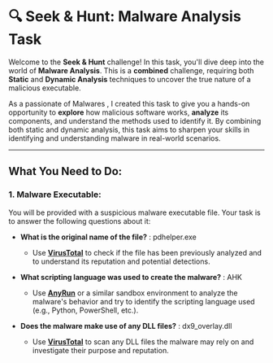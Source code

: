 # 🔍 Seek & Hunt: Malware Analysis Task 

Welcome to the **Seek & Hunt** challenge!  In this task, you'll dive deep into the world of **Malware Analysis**. This is a **combined** challenge, requiring both **Static** and **Dynamic Analysis** techniques to uncover the true nature of a malicious executable. 

As a passionate of Malwares , I created this task to give you a hands-on opportunity to **explore** how malicious software works, **analyze** its components, and understand the methods used to identify it.  By combining both static and dynamic analysis, this task aims to sharpen your skills in identifying and understanding malware in real-world scenarios.

---

##  What You Need to Do:

### 1. **Malware Executable**: 
You will be provided with a suspicious malware executable file. Your task is to answer the following questions about it:

   - **What is the original name of the file?**   : pdhelper.exe
     - Use **[VirusTotal](https://www.virustotal.com/)** to check if the file has been previously analyzed and to understand its reputation and potential detections.
   
   - **What scripting language was used to create the malware?**  : AHK
     - Use **[AnyRun](https://any.run/)** or a similar sandbox environment to analyze the malware's behavior and try to identify the scripting language used (e.g., Python, PowerShell, etc.).

   - **Does the malware make use of any DLL files?**  : dx9_overlay.dll
     - Use **[VirusTotal](https://www.virustotal.com/)** to scan any DLL files the malware may rely on and investigate their purpose and reputation.
